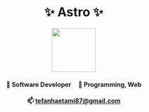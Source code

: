 <div align="center">
  <h1>✨ Astro ✨</h1>
  <img src="https://user-images.githubusercontent.com/11487311/196001961-c67f3e04-dc59-4963-aaf7-78950174ba51.svg" width="100" />
  <br />
  <h4>
    🔭 Software Developer
    &nbsp;&nbsp;&nbsp;
    💬 Programming, Web
  </h4>
  <h4>📫 <a href="mailto:tefanhaetami87@gmail.com">tefanhaetami87@gmail.com</a></h4>
</div>

<!--
**tefanh/tefanh** is a ✨ _special_ ✨ repository because its `README.md` (this file) appears on your GitHub profile.

Here are some ideas to get you started:

- 🔭 I’m currently working on ...
- 🌱 I’m currently learning ...
- 👯 I’m looking to collaborate on ...
- 🤔 I’m looking for help with ...
- 💬 Ask me about ...
- 📫 How to reach me: ...
- 😄 Pronouns: ...
- ⚡ Fun fact: ...
-->
